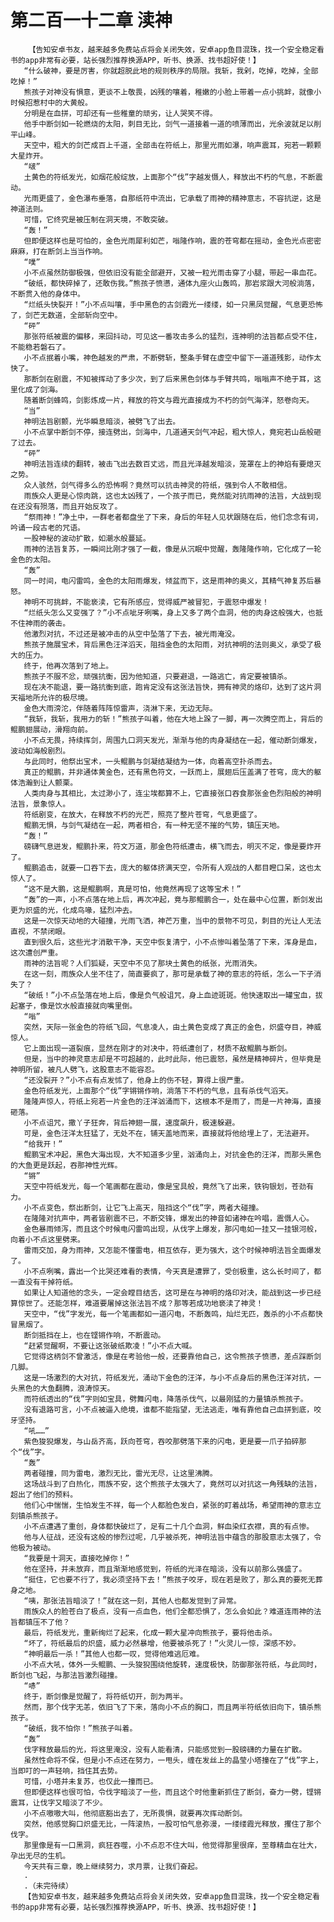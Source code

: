 # 第二百一十二章 渎神
        【告知安卓书友，越来越多免费站点将会关闭失效，安卓app鱼目混珠，找一个安全稳定看书的app非常有必要，站长强烈推荐换源APP，听书、换源、找书超好使！】
       “什么破神，要是厉害，你就超脱此地的规则秩序的局限。我斩，我剁，吃掉，吃掉，全部吃掉！”
       熊孩子对神没有惧意，更谈不上敬畏，凶残的嚷着，稚嫩的小脸上带着一点小挑衅，就像小时候招惹村中的大黄般。
       分明是在血拼，可却还有一些稚童的顽劣，让人哭笑不得。
       他手中断剑如一轮燃烧的太阳，刺目无比，剑气一道接着一道的喷薄而出，光余波就足以削平山峰。
       天空中，粗大的剑芒成百上千道，全部击在符纸上，那里光雨如瀑，响声震耳，宛若一颗颗大星炸开。
       “啵”
       土黄色的符纸发光，如烟花般绽放，上面那个“伐”字越发慑人，释放出不朽的气息，不断震动。
       光雨更盛了，金色瀑布垂落，自那纸符中流出，它承载了雨神的精神意志，不容抗逆，这是神道法则。
       可惜，它终究是被压制在洞天境，不敢突破。
       “轰！”
       但即便这样也是可怕的，金色光雨犀利如芒，嗡隆作响，震的苍穹都在摇动，金色光点密密麻麻，打在断剑上当当作响。
       “噗”
       小不点虽然防御极强，但依旧没有能全部避开，又被一粒光雨击穿了小腿，带起一串血花。
       “破纸，都快碎掉了，还敢伤我。”熊孩子愤懑，通体九座火山轰鸣，那岩浆跟大河般淌落，不断贯入他的身体中。
       “烂纸头快裂开！”小不点叫嚷，手中黑色的古剑霞光一缕缕，如一只黑凤觉醒，气息更恐怖了，剑芒无数道，全部斩向空中。
       “砰”
       那张符纸被震的偏移，来回抖动，可见这一番攻击多么的猛烈，连神明的法旨都点受不住，不能稳若磐石了。
       小不点抿着小嘴，神色越发的严肃，不断劈斩，整条手臂在虚空中留下一道道残影，动作太快了。
       那断剑在剧震，不知被挥动了多少次，到了后来黑色剑体与手臂共鸣，嗡嗡声不绝于耳，这里化成了剑海。
       随着断剑蜂鸣，剑影炼成一片，释放的符文与霞光直接成为不朽的剑气海洋，怒卷向天。
       “当”
       神明法旨剧颤，光华瞬息暗淡，被劈飞了出去。
       小不点掌中断剑不停，接连劈出，剑海中，几道通天剑气冲起，粗大惊人，竟宛若山岳般砸了过去。
       “砰”
       神明法旨连续的翻转，被击飞出去数百丈远，而且光泽越发暗淡，笼罩在上的神焰有要熄灭之势。
       众人骇然，剑气得多么的恐怖啊？竟然可以抗击神灵的符纸，强到令人不敢相信。
       雨族众人更是心惊肉跳，这也太凶残了，一个孩子而已，竟然能对抗雨神的法旨，大战到现在还没有殒落，而且开始反攻了。
       “祭雨神！”净土中，一群老者都盘坐了下来，身后的年轻人见状跟随在后，他们念念有词，吟诵一段古老的咒语。
       一股神秘的波动扩散，如潮水般蔓延。
       雨神的法旨复苏，一瞬间比刚才强了一截，像是从沉眠中觉醒，轰隆隆作响，它化成了一轮金色的太阳。
       “轰”
       同一时间，电闪雷鸣，金色的太阳雨爆发，倾盆而下，这是雨神的奥义，其精气神复苏后暴怒。
       神明不可挑衅，不能亵渎，它有所感应，觉得威严被冒犯，于震怒中爆发！
       “烂纸头怎么又变强了？”小不点呲牙咧嘴，身上又多了两个血洞，他的肉身这般强大，也抵不住神雨的袭击。
       他激烈对抗，不过还是被冲击的从空中坠落了下去，被光雨淹没。
       熊孩子施展宝术，背后黑色汪洋滔天，阻挡金色的太阳雨，对抗神明的法则奥义，承受了极大的压力。
       终于，他再次落到了地上。
       熊孩子不服不忿，顽强抗衡，因为他知道，只要避退，一路逃亡，肯定要被镇杀。
       现在决不能退，要一路抗衡到底，跑肯定没有这张法旨快，拥有神灵的烙印，达到了这片洞天福地所允许的极尽境。
       金色大雨滂沱，伴随着阵阵惊雷声，浇淋下来，无边无际。
       “我斩，我斩，我用力的斩！”熊孩子叫着，他在大地上跺了一脚，再一次腾空而上，背后的鲲鹏翅展动，滑翔向前。
       小不点无畏，持续挥剑，周围九口洞天发光，渐渐与他的肉身凝结在一起，催动断剑爆发，波动如海般剧烈。
       与此同时，他祭出宝术，一头鲲鹏与剑凝结凝结为一体，向着高空扑杀而去。
       真正的鲲鹏，并非通体黄金色，还有黑色符文，一跃而上，展翅后压盖满了苍穹，庞大的躯体浩瀚到让人颤栗。
       人类肉身与其相比，太过渺小了，连尘埃都算不上，它直接张口吞食那张金色烈阳般的神明法旨，景象惊人。
       符纸剧变，在放大，在释放不朽的光芒，照亮了整片苍穹，气息更盛了。
       鲲鹏无惧，与剑气凝结在一起，两者相合，有一种无坚不摧的气势，镇压天地。
       “轰！”
       磅礴气息迸发，鲲鹏扑来，符文万道，那金色符纸遭击，横飞而去，明灭不定，像是要炸开了。
       鲲鹏追击，就要一口吞下去，庞大的躯体挤满天空，令所有人观战的人都目瞪口呆，这也太惊人了。
       “这不是大鹏，这是鲲鹏啊，真是可怕，他竟然再现了这等宝术！”
       “轰”的一声，小不点落在地上后，再次冲起，竟与那鲲鹏合一，处在最中心位置，断剑发出更为炽盛的光，化成鸟喙，猛烈冲去。
       这是一次惊天动地的大碰撞，光雨飞洒，神芒万重，当中的景物不可见，刺目的光让人无法直视，不禁闭眼。
       直到很久后，这些光才消散干净，天空中恢复清宁，小不点惨叫着坠落了下来，浑身是血，这次遭创严重。
       雨神的法旨呢？人们狐疑，天空中不见了那块土黄色的纸张，光雨消失。
       在这一刻，雨族众人坐不住了，简直要疯了，那可是承载了神的意志的符纸，怎么一下子消失了？
       “破纸！”小不点坠落在地上后，像是负气般诅咒，身上血迹斑斑。他快速取出一罐宝血，拔起塞子，像是饮水般直接就向嘴里倒。
       “嗡”
       突然，天际一张金色的符纸飞回，气息凌人，由土黄色变成了真正的金色，炽盛夺目，神威惊人。
       它上面出现一道裂痕，显然在刚才的对决中，符纸遭创了，材质不敌鲲鹏与断剑。
       但是，当中的神灵意志却是不可超越的，此时此际，他已震怒，虽然是精神碎片，但毕竟是神明所留，被凡人劈飞，这股意志不能容忍。
       “还没裂开？”小不点有点发怵了，他身上的伤不轻，算得上很严重。
       金色符纸发光，上面那个“伐”字锵锵作响，淌落下不朽的气息，且有杀伐气滔天。
       隆隆声惊人，符纸上宛若一片金色的汪洋汹涌而下，这根本不是雨了，而是一片神海，直接砸落。
       小不点诅咒，撒丫子狂奔，背后神翅一展，速度飙升，极速躲避。
       可是，金色汪洋太狂猛了，无处不在，铺天盖地而来，直接就将他给埋上了，无法避开。
       “给我开！”
       鲲鹏宝术冲起，黑色大海出现，大不知道多少里，汹涌向上，对抗金色的汪洋，而那头黑色的大鱼更是跃起，吞那神性光辉。
       “锵”
       天空中符纸发光，每一个笔画都在震动，像是宝具般，竟然飞了出来，铁钩银划，苍劲有力。
       小不点变色，祭出断剑，让它飞上高天，阻挡这个“伐”字，两者大碰撞。
       在隆隆对抗声中，两者皆剧震不已，不断交锋，爆发出的神音如诸神在吟唱，震慑人心。
       金色暴雨倾泻，而且这个时候电闪雷鸣出现，从伐字上爆发，那闪电如一挂又一挂银河般，向着小不点这里劈来。
       雷雨交加，身为雨神，又怎能不懂雷电，相互依存，更为强大，这个时候神明法旨全面爆发了。
       小不点咧嘴，露出一个比哭还难看的表情，今天真是遭罪了，受创极重，这么长时间了，都一直没有干掉符纸。
       如果让人知道他的念头，一定会瞠目结舌，这可是在与神明的烙印对决，能战到这一步已经算惊世了。还能怎样，难道要屠掉这张法旨不成？那等若成功地亵渎了神灵！
       天空中，“伐”字发光，每一个笔画都如一道闪电，不断轰鸣，灿烂无匹，轰杀的小不点都快冒黑烟了。
       断剑抵挡在上，也在铿锵作响，不断震动。
       “赶紧觉醒啊，不要让这张破纸欺凌！”小不点大喊。
       它觉得这柄剑不曾激活，像是在考验他一般，还要靠他自己，这令熊孩子愤懑，差点踩断剑几脚。
       这是一场激烈的大对抗，符纸发光，涌动下金色的汪洋，与小不点身后的黑色汪洋对抗，一头黑色的大鱼翻腾，浪涛惊天。
       而符纸透出的“伐”字则如宝具，劈舞闪电，降落杀伐气，以最刚猛的力量镇杀熊孩子。
       没有退路可言，小不点被逼入绝境，谁都不能指望，无法逃走，唯有靠他自己血拼到底，咬牙坚持。
       “吼……”
       紫色狻猊爆发，与山岳齐高，跃向苍穹，吞咬那劈落下来的闪电，更是要一爪子拍碎那个“伐”字。
       “轰”
       两者碰撞，同为雷电，激烈无比，雷光无尽，让这里沸腾。
       这场战斗到了白热化，雨族不安，这个熊孩子太强大了，竟然可以对抗这一角残缺的法旨，超出了他们的预料。
       他们心中惴惴，生怕发生不祥，每一个人都脸色发白，紧张的盯着战场，希望雨神的意志立刻镇杀熊孩子。
       小不点遭遇了重创，身体都快破烂了，足有二十几个血洞，鲜血染红衣襟，真的有点惨。
       他与人征战，还没有这般的惨烈过呢，几乎被杀死，神明法旨中蕴含的那股意志太强了，令他极为被动。
       “我要是十洞天，直接吃掉你！”
       他在坚持，并未放弃，而且渐渐地感觉到，符纸的光泽在暗淡，没有以前那么强盛了。
       “挺住，它也要不行了，我必须坚持下去！”熊孩子咬牙，现在若是败了，那么真的要死无葬身之地。
       “咦，那张法旨暗淡了！”就在这一刻，其他人也都发觉到了异常。
       雨族众人的脸苍白了极点，没有一点血色，他们全都恐惧了，怎么会如此？难道连雨神的法旨都镇压不了他？
       最后，符纸发光，重新绚烂了起来，化成一颗大星冲向熊孩子，要将他击杀。
       “坏了，符纸最后的炽盛，威力必然暴增，他要被杀死了！”火灵儿一惊，深感不妙。
       “神明最后一杀！”其他人也都一叹，觉得他难逃厄难。
       小不点大吼，体外一头鲲鹏、一头狻猊围绕他旋转，速度极快，防御那张符纸，与此同时，断剑也飞起，与那法旨激烈碰撞。
       “哧”
       终于，断剑像是觉醒了，将符纸切开，剖为两半。
       然而，那个伐字无恙，依旧飞了下来，落向小不点的胸口，而且两半符纸依旧向下，镇杀熊孩子。
       “破纸，我不怕你！”熊孩子叫着。
       “轰”
       伐字释放最后的光，将这里淹没，没有人能看清，只能感觉到一股磅礴的力量在扩散。
       虽然性命将不保，但是小不点还在努力，一甩头，缠在发丝上的晶莹小塔撞在了“伐”字上，当即叮的一声轻响，挡住其去势。
       可惜，小塔并未复苏，也仅此一撞而已。
       但即便这样也很可怕，令伐字暗淡了一些，而且这个时他重新抓住了断剑，奋力一劈，铿锵震耳，让伐字又暗淡了不少。
       小不点嗷嗷大叫，他彻底豁出去了，无所畏惧，就要再次挥动断剑。
       突然，他感觉胸口炽盛无比，一阵滚热，一股可怕气息弥漫，一缕缕霞光释放，攫住了那个伐字。
       那里像是有一口黑洞，疯狂吞噬，小不点忍不住大叫，他觉得那里很痒，至尊精血在壮大，孕出无尽的生机。
       今天共有三章，晚上继续努力，求月票，让我们奋起。
       .
       .（未完待续）
       【告知安卓书友，越来越多免费站点将会关闭失效，安卓app鱼目混珠，找一个安全稳定看书的app非常有必要，站长强烈推荐换源APP，听书、换源、找书超好使！】
